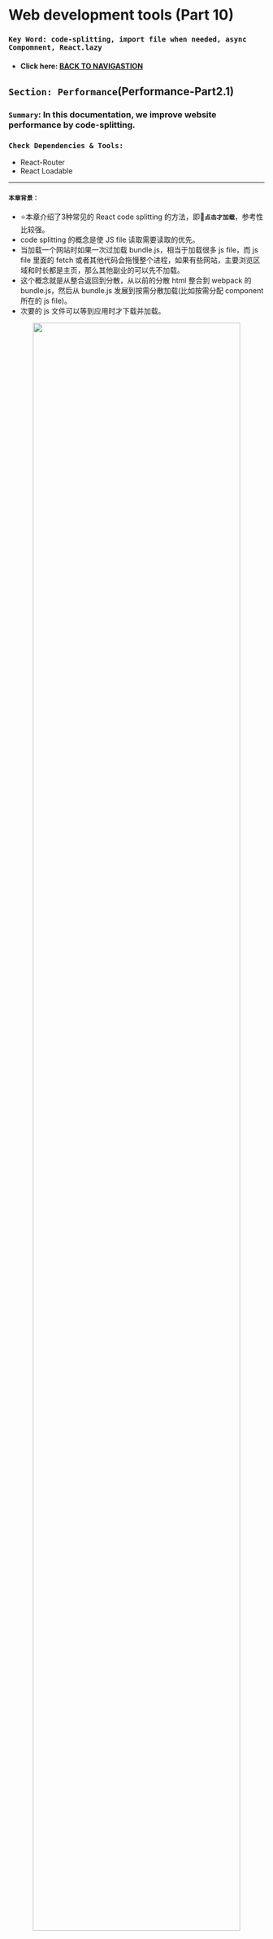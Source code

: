 # Web development tools (Part 10)

### `Key Word: code-splitting, import file when needed, async Compomnent, React.lazy`

- #### Click here: [BACK TO NAVIGASTION](https://github.com/DonghaoWu/WebDev-tools-demo/blob/master/README.md)

## `Section: Performance`(Performance-Part2.1)

### `Summary`: In this documentation, we improve website performance by code-splitting.

### `Check Dependencies & Tools:`

- React-Router
- React Loadable

------------------------------------------------------------

#### `本章背景：`
- :star:本章介绍了3种常见的 React code splitting 的方法，即:key:__`点击才加载`__，参考性比较强。
- code splitting 的概念是使 JS file 读取需要读取的优先。
- 当加载一个网站时如果一次过加载 bundle.js，相当于加载很多 js file，而 js file 里面的 fetch 或者其他代码会拖慢整个进程，如果有些网站，主要浏览区域和时长都是主页，那么其他副业的可以先不加载。
- 这个概念就是从整合返回到分散，从以前的分散 html 整合到 webpack 的 bundle.js，然后从 bundle.js 发展到按需分散加载(比如按需分配 component 所在的 js file)。
- 次要的 js 文件可以等到应用时才下载并加载。

<p align="center">
<img src="../assets/p10-1.png" width=90%>
</p>

------------------------------------------------------------

### <span id="10.0">`Brief Contents & codes position`</span>

- #### Click here: [BACK TO NAVIGASTION](https://github.com/DonghaoWu/WebDev-tools-demo/blob/master/README.md)

- [10.1 Optimize target project.](#10.1)
- [10.2 Solution1: Import file when is needed and put it into state.](#10.2)
- [10.3 Solution2: Using high order function to generate async Component.](#10.3)
- [10.4 Solution3: React new feature - React.lazy](#10.4)

------------------------------------------------------------

### <span id="10.1">`Step1: Optimize target project`</span>

- #### Click here: [BACK TO CONTENT](#10.0)

  - :star: Build a custom react router with all pages loaded in advanced.
  - __`Location: ./Code-splitting/robotFriends-code-splitting/src/edition1/Page1.js`__

  ```js
  import React from 'react'
  import logo from '../logo.svg';

  function Page1({ onRouteChange }) {
      return (
          <div className="App">
              <header className="App-header">
                  <img src={logo} className="App-logo" alt="logo" />
                  <p>
                      Edit <code>src/App.js</code> and save to reload.
          </p>
                  <a
                      className="App-link"
                      href="https://reactjs.org"
                      target="_blank"
                      rel="noopener noreferrer"
                  >
                      Learn React
          </a>
              </header>
              <button className='disable'>Page1</button>
              <button onClick={() => onRouteChange('page2')}>Page2</button>
              <button onClick={() => onRouteChange('page3')}>Page3</button>
          </div>
      )
  }

  export default Page1;
  ```

  - __`Location: ./Code-splitting/robotFriends-code-splitting/src/edition1/Page2.js`__

  ```js
  import React from 'react';
  import logo from '../logo.svg';

  function Page2({ onRouteChange }) {
      return (
          <div className="App">
              <header className="App-header">
                  <img src={logo} className="App-logo" alt="logo" />
                  <p>
                      Edit <code>src/App.js</code> and save to reload.
          </p>
                  <a
                      className="App-link"
                      href="https://reactjs.org"
                      target="_blank"
                      rel="noopener noreferrer"
                  >
                      Learn React
          </a>
              </header>
              <button onClick={() => onRouteChange('page1')}>Page1</button>
              <button className='disable'>Page2</button>
              <button onClick={() => onRouteChange('page3')}>Page3</button>
          </div>
      )
  }

  export default Page2;
  ```

  - __`Location: ./Code-splitting/robotFriends-code-splitting/src/edition1/Page3.js`__

  ```js
  import React from 'react';
  import logo from '../logo.svg';

  function Page3({ onRouteChange }) {
      return (
          <div className="App">
              <header className="App-header">
                  <img src={logo} className="App-logo" alt="logo" />
                  <p>
                      Edit <code>src/App.js</code> and save to reload.
          </p>
                  <a
                      className="App-link"
                      href="https://reactjs.org"
                      target="_blank"
                      rel="noopener noreferrer"
                  >
                      Learn React
          </a>
              </header>
              <button onClick={() => onRouteChange('page1')}>Page1</button>
              <button onClick={() => onRouteChange('page2')}>Page2</button>
              <button className='disable'>Page3</button>
          </div>
      )
  }

  export default Page3;
  ```

  - __`Location: ./Code-splitting/editon1/App.js`__

  ```js
  import React, { Component } from 'react'
  import './App.css';

  import Page1 from './Components/Page1';
  import Page2 from './Components/Page2';
  import Page3 from './Components/Page3';

  export class App extends Component {
    constructor() {
      super();
      this.state = {
        route: 'page1',
      }
    }

    onRouteChange = (route) => {
      this.setState({ route: route })
    }

    render() {
      const { route } = this.state;
      if (route === 'page1') {
        return <Page1 onRouteChange={this.onRouteChange} />
      }
      else if (route === 'page2') {
        return <Page2 onRouteChange={this.onRouteChange} />
      }
      else if (route === 'page3') {
        return <Page3 onRouteChange={this.onRouteChange} />
      }
    }
  }

  export default App;
  ```

  - __`Result`__:

  <p align="center">
  <img src="../assets/p10-2.png" width=90%>
  </p>

#### `Comment:`
1. All js file have been loaded in bundle.js

### <span id="10.2">`Step2: Solution1: Import file when is needed and put it into state.`</span>

- #### Click here: [BACK TO CONTENT](#10.0)

  - :star: 点击页面的时候才加载对应页面文件。

  - __`Location: ./Code-splitting/editon2/App.js`__

  ```js
  import React, { Component } from 'react'
  import './App.css';

  import Page1 from './Components/Page1';

  export class App extends Component {
    constructor() {
      super();
      this.state = {
        route: 'page1',
        component: null,
      }
    }

    onRouteChange = (route) => {
      if (route === 'page1') {
        this.setState({ route: route })
      } else if (route === 'page2') {
        import('./Components/Page2').then((Page2) => {
          this.setState({ route: route, component: Page2.default })
        })
      } else if (route === 'page3') {
        import('./Components/Page3').then((Page3) => {
          this.setState({ route: route, component: Page3.default })
        })
      }
    }

    render() {
      const { route } = this.state;
      if (route === 'page1') {
        return <Page1 onRouteChange={this.onRouteChange} />
      }
      else {
        return <this.state.component onRouteChange={this.onRouteChange} />
      }
    }
  }

  export default App;
  ```

  - __`Result`__:

  <p align="center">
  <img src="../assets/p10-3.png" width=90%>
  </p>

----------------------------------------------------------------------------

  <p align="center">
  <img src="../assets/p10-4.png" width=90%>
  </p>

----------------------------------------------------------------------------

  <p align="center">
  <img src="../assets/p10-5.png" width=90%>
  </p>

----------------------------------------------------------------------------

#### `Comment:`
1. 在上面的方案中，Page1 是必须加载的 Home page，必须跟主页一起下载，Page2 和 Page3 在设计过程中设计者认为是次要的，所以用到的时候才加载。
2. `这个方案相当于把 js file 转变成为 state 的一部分，是一个新颖的做法。`
3. 这样子做可以加快主页的加载，暂时没有发现屏闪（5/16 更新）。
4. 关键语句：

  ```js
    constructor() {
      super();
      this.state = {
        route: 'page1',
        component: null,
      }
    }
  //...
        import('./Components/Page2').then((Page2) => {
          this.setState({ route: route, component: Page2.default })
        })
  //...
        return <this.state.component onRouteChange={this.onRouteChange} />
  ```
----------------------------------------------------------------------------


### <span id="10.3">`Step3: Solution2: Using high order function to generate async Component.`</span>

- #### Click here: [BACK TO CONTENT](#10.0)

  - __`Location: ./Code-splitting/edition2/AsyncComponent.js`__

  ```js
  import React, { Component } from 'react';

  export default function asyncComponent(importComponent) {
      class AsyncComponent extends Component {
          constructor() {
              super();
              this.state = {
                  component: null,
              }
          }

          async componentDidMount() {
              const component = await importComponent();
              this.setState({
                  component: component.default,
              })
          }

          render() {
              const Component = this.state.component;
              return Component ? <Component {...this.props} /> : null
          }
      }
      return AsyncComponent;
  }
  ```

  - __`Location: ./Code-splitting/edtion2/App.js`__

  ```js
  import React, { Component } from 'react'
  import './App.css';

  import Page1 from './Components/Page1';
  import asyncComponent from './Components/AsyncComponent';

  export class App extends Component {
    constructor() {
      super();
      this.state = {
        route: 'page1',
      }
    }

    onRouteChange = (route) => {
      this.setState({ route: route })
    }

    render() {
      const { route } = this.state;
      if (route === 'page1') {
        return <Page1 onRouteChange={this.onRouteChange} />
      }
      else if (route === 'page2') {
        const AsyncPage2 = asyncComponent(() => import('./Components/Page2'));
        return <AsyncPage2 onRouteChange={this.onRouteChange} />
      }
      else if (route === 'page3') {
        const AsyncPage3 = asyncComponent(() => import('./Components/Page3'));
        return <AsyncPage3 onRouteChange={this.onRouteChange} />
      }
    }
  }

  export default App;
  ```

  - __`Result`__:

  <p align="center">
  <img src="../assets/p10-6.png" width=90%>
  </p>

  ----------------------------------------------------------------------------

  <p align="center">
  <img src="../assets/p10-7.png" width=90%>
  </p>

  ----------------------------------------------------------------------------

  <p align="center">
  <img src="../assets/p10-8.png" width=90%>
  </p>

  ----------------------------------------------------------------------------

#### `Comment:`
1. 这个方案会带来屏闪，也只屏闪一次。
2. 5月16日记录：目前来看，方案二是对方案一的函数功能打包。
3. 难点语句 - `可镶嵌组件`

    ```js
    //返回一个可接受 props 的组件。

    return Component ? <Component {...this.props} /> : null
    // 应用

    <AsyncPage3 onRouteChange={this.onRouteChange} />
    ```

4. :star: 7/8/2020 更新，这里建立一个 AsyncComponent，然后接受从 App 传下来的参数，根据这个参数下载 component 文件，并把文件中的 .default 部分作为 state 的一部分，最后的 this.state.component 就是需要返回的 component，这个方法思路也是按需下载，格式比较新颖，从下载的文件中提取 component 然后作为返回结果返回一个 react 组件。

5. `这个方案比较正规也比较常见，实现的是 js 文件的按需下载。`
6. 文件 `AsyncComponent.js` 的重用性很高，实用性强。
7. 详细查看 [React High-Order Components](https://reactjs.org/docs/higher-order-components.html).

### <span id="10.4">`Step4: Solution3: React new feature - React.lazy.`</span>

- #### Click here: [BACK TO CONTENT](#10.0)

#### `注意：这个方案需要至少 react 版本：16.10.2`

  - __`Location: ./Code-splitting/edtion3/App.js`__

  ```js
  import React, { Component, Suspense } from 'react'
  import './App.css';

  import Page1 from './Components/Page1';
  const LazyPage2 = React.lazy(() => import('./Components/Page2'));
  const LazyPage3 = React.lazy(() => import('./Components/Page3'));

  export class App extends Component {
    constructor() {
      super();
      this.state = {
        route: 'page1',
      }
    }

    onRouteChange = (route) => {
      this.setState({ route: route })
    }

    render() {
      const { route } = this.state;
      if (route === 'page1') {
        return <Page1 onRouteChange={this.onRouteChange} />
      }
      else if (route === 'page2') {
        return (
          <Suspense fallback={<div>Loading...</div>}>
            <LazyPage2 onRouteChange={this.onRouteChange} />
          </Suspense>)
      }
      else if (route === 'page3') {
        return (
          <Suspense fallback={<div>Loading...</div>}>
            <LazyPage3 onRouteChange={this.onRouteChange} />
          </Suspense>)
      }
    }
  }

  export default App;
  ```
  - __`Result`__:

  <p align="center">
  <img src="../assets/p10-9.png" width=90%>
  </p>

----------------------------------------------------------------------------

<p align="center">
<img src="../assets/p10-10.png" width=90%>
</p>

----------------------------------------------------------------------------

<p align="center">
<img src="../assets/p10-11.png" width=90%>
</p>

----------------------------------------------------------------------------

#### `Comment:`
1. 这个方案会带来屏闪，也只屏闪一次。
2. 详细查看 [React Code-Splitting](https://reactjs.org/docs/code-splitting.html).

------------------------------------------------------------

- #### Click here: [BACK TO CONTENT](#10.0)
- #### Click here: [BACK TO NAVIGASTION](https://github.com/DonghaoWu/WebDev-tools-demo/blob/master/README.md)



